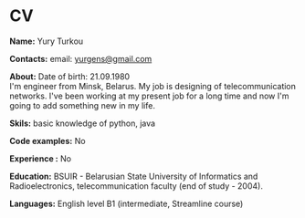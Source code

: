 # CV 
**Name:** Yury Turkou

**Contacts:** email: yurgens@gmail.com

**About:** Date of birth: 21.09.1980  
I'm engineer from Minsk, Belarus. My job is designing of telecommunication networks. I've been working at my present job for a long time and now I'm going to add something new in my life.

**Skils:**  basic knowledge of python, java

**Code examples:** No

**Experience :** No 

**Education:** BSUIR - Belarusian State University of Informatics and Radioelectronics, telecommunication faculty (end of study - 2004). 

**Languages:** English level B1 (intermediate, Streamline course)